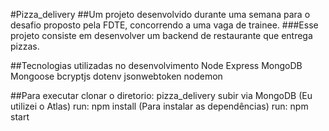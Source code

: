 #Pizza_delivery
##Um projeto desenvolvido durante uma semana para o desafio proposto pela FDTE, concorrendo a uma vaga de trainee.
###Esse projeto consiste em desenvolver um backend de restaurante que entrega pizzas.

##Tecnologias utilizadas no desenvolvimento
Node
Express
MongoDB
Mongoose 
bcryptjs
dotenv
jsonwebtoken
nodemon

##Para executar
clonar o diretorio: pizza_delivery
subir via MongoDB (Eu utilizei o Atlas)
run: npm install (Para instalar as dependências)
run: npm start
